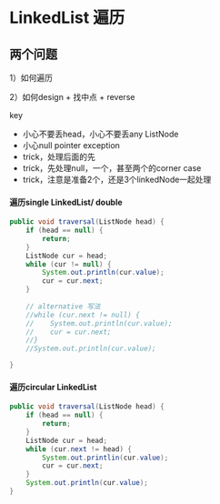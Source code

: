 # LinkedList 遍历

## 两个问题

1）如何遍历

2）如何design + 找中点 + reverse



key

* 小心不要丢head，小心不要丢any ListNode
* 小心null pointer exception
* trick，处理后面的先
* trick，先处理null，一个，甚至两个的corner case
* trick，注意是准备2个，还是3个linkedNode一起处理

#### 遍历single LinkedList/ double

```java
public void traversal(ListNode head) {
    if (head == null) {
        return;
    }
    ListNode cur = head;
    while (cur != null) {
        System.out.println(cur.value);
        cur = cur.next;
    }
    
    // alternative 写法
    //while (cur.next != null) {
    //    System.out.println(cur.value);
    //    cur = cur.next;
    //}
    //System.out.println(cur.value);

}
```

#### 遍历circular LinkedList

```java
public void traversal(ListNode head) {
    if (head == null) {
        return;
    }
    ListNode cur = head;
    while (cur.next != head) {
        System.out.printlin(cur.value);
        cur = cur.next;
    }
    System.out.println(cur.value);
}
```
